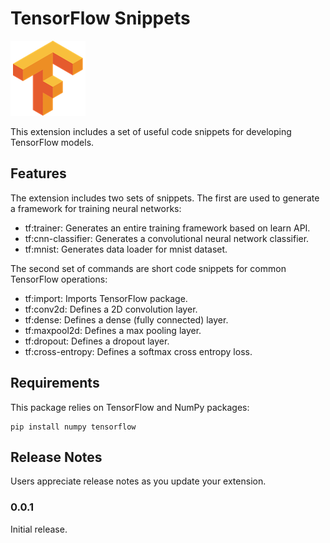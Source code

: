 # TensorFlow Snippets

![feature X](images/icon.png)

This extension includes a set of useful code snippets for developing TensorFlow models.

## Features

The extension includes two sets of snippets. The first are used to generate a framework for training neural networks:

- tf:trainer: Generates an entire training framework based on learn API.
- tf:cnn-classifier: Generates a convolutional neural network classifier.
- tf:mnist: Generates data loader for mnist dataset.

The second set of commands are short code snippets for common TensorFlow operations:
- tf:import: Imports TensorFlow package.
- tf:conv2d: Defines a 2D convolution layer.
- tf:dense: Defines a dense (fully connected) layer.
- tf:maxpool2d: Defines a max pooling layer.
- tf:dropout: Defines a dropout layer.
- tf:cross-entropy: Defines a softmax cross entropy loss.

## Requirements

This package relies on TensorFlow and NumPy packages:
```
pip install numpy tensorflow
```


## Release Notes

Users appreciate release notes as you update your extension.

### 0.0.1
Initial release.
